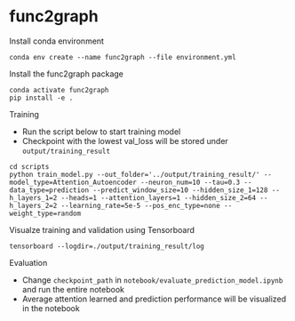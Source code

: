 # func2graph

Install conda environment
```
conda env create --name func2graph --file environment.yml
```

Install the func2graph package
```
conda activate func2graph
pip install -e .
```

Training
- Run the script below to start training model
- Checkpoint with the lowest val_loss will be stored under ```output/training_result```
```
cd scripts
python train_model.py --out_folder='../output/training_result/' --model_type=Attention_Autoencoder --neuron_num=10 --tau=0.3 --data_type=prediction --predict_window_size=10 --hidden_size_1=128 --h_layers_1=2 --heads=1 --attention_layers=1 --hidden_size_2=64 --h_layers_2=2 --learning_rate=5e-5 --pos_enc_type=none --weight_type=random
```

Visualze training and validation using Tensorboard
```
tensorboard --logdir=./output/training_result/log
```

Evaluation
- Change ```checkpoint_path``` in ```notebook/evaluate_prediction_model.ipynb``` and run the entire notebook
- Average attention learned and prediction performance will be visualized in the notebook
